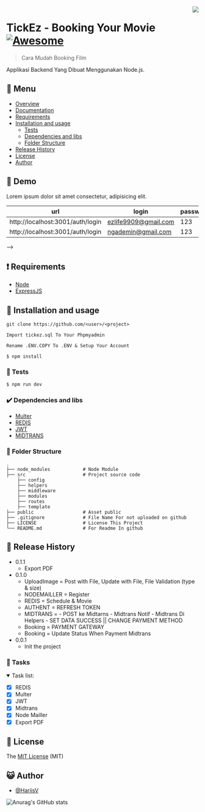 <img src="https://i.postimg.cc/yYBp90yX/Tickitz-1.png" align="right" />

# TickEz - Booking Your Movie [![Awesome](https://cdn.rawgit.com/sindresorhus/awesome/d7305f38d29fed78fa85652e3a63e154dd8e8829/media/badge.svg)](https://github.com/sindresorhus/awesome#readme)
> Cara Mudah Booking Film

Applikasi Backend Yang Dibuat Menggunakan Node.js.


## :bookmark_tabs: Menu

- [Overview](#scroll-overview)
- [Documentation](#blue_book-documentation)
- [Requirements](#exclamation-requirements)
- [Installation and usage](#floppy_disk-installation-and-usage)
  - [Tests](#rotating_light-tests)
  - [Dependencies and libs](#heavy_check_mark-dependencies-and-libs)
  - [Folder Structure](#open_file_folder-folder-structure)
- [Release History](#gift-release-history)
- [License](#memo-license)
- [Author](#smiley_cat-author)

<!-- ## :scroll: Overview -->

<!-- Lorem ipsum dolor sit amet consectetur, adipisicing elit. Aut praesentium neque assumenda! Tempore culpa nihil laborum distinctio vel, illo quod veniam. Excepturi soluta beatae sed iusto sunt, impedit ducimus dignissimos?

## :rice_scene: Screenshot

![Logo](https://via.placeholder.com/750x500)



<!-- Documentation lives at readthedocs.org -->
## :dvd: Demo

Lorem ipsum dolor sit amet consectetur, adipisicing elit.

| url                              | login                | password |
| -------------------------------- | -------------------- | -------- |
| http://localhost:3001/auth/login | ezlife9909@gmail.com | 123      |
| http://localhost:3001/auth/login | ngademin@gmail.com   | 123      |
 -->
<!-- ## :blue_book: Documentation -->

## :exclamation: Requirements

- [Node](https://nodejs.org/en/download/)
- [ExpressJS](https://expressjs.com/)

## :floppy_disk: Installation and usage

```
git clone https://github.com/<user>/<project>
```
```
Import tickez.sql To Your Phpmyadmin
```
```
Rename .ENV.COPY To .ENV & Setup Your Account
```
```
$ npm install
```
### :rotating_light: Tests

```
$ npm run dev
```

### :heavy_check_mark: Dependencies and libs

- [Multer](https://www.npmjs.com/package/multer)
- [REDIS](https://redis.io/)
- [JWT](https://jwt.io/)
- [MIDTRANS](https://midtrans.com/id)
### :open_file_folder: Folder Structure

```
.
├── node_modules            # Node Module
├── src                     # Project source code
    ├── config 
    ├── helpers
    ├── middleware
    ├── modules
    ├── routes
    ├── template
├── public                  # Asset public
├── .gitignore              # File Name For not uploaded on github
├── LICENSE                 # License This Project
└── README.md               # For Readme In github
```

## :gift: Release History

- 0.1.1
  - Export PDF
- 0.1.0
  - UploadImage       = Post with File, Update with File, File Validation (type & size)
  - NODEMAILLER       = Register
  - REDIS             = Schedule & Movie
  - AUTHENT           = REFRESH TOKEN
  - MIDTRANS          = - POST ke Midtarns
                        - Midtrans Notif
                        - Midtrans Di Helpers 
                        - SET DATA SUCCESS || CHANGE PAYMENT METHOD
   - Booking = PAYMENT GATEWAY 
   - Booking = Update Status When Payment Midtrans
- 0.0.1
  - Init the project


### :bell: Tasks

<details open>
<summary> Task list: </summary>

- [x] REDIS
- [x] Multer
- [x] JWT
- [x] Midtrans 
- [x] Node Mailler 
- [x] Export PDF 

</details>

## :memo: License

The [MIT License]() (MIT)

## :smiley_cat: Author

- [@HariisV](https://github.com/HariisV)

![Anurag's GitHub stats](https://github-readme-stats.vercel.app/api?username=HariisV&show_icons=true&theme=radical)
